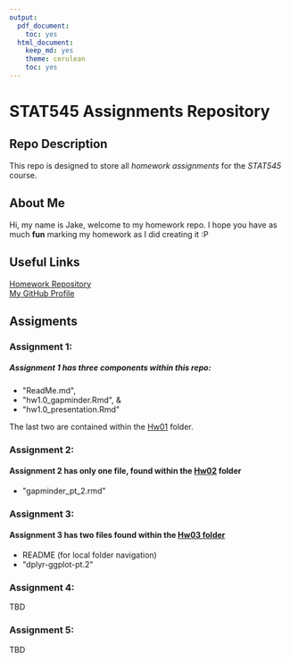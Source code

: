 ```yaml
---
output:
  pdf_document:
    toc: yes
  html_document:
    keep_md: yes
    theme: cerulean
    toc: yes
---
```


# STAT545 Assignments Repository

## Repo Description
This repo is designed to store all *homework assignments* for the *STAT545* course.

## About Me
Hi, my name is Jake, welcome to my homework repo. I hope you have as much **fun** marking my homework as I did creating it :P

## Useful Links
[Homework Repository](https://github.com/STAT545-UBC-hw-2019-20/stat545-hw-jacobgerlofs)  
[My GitHub Profile](https://github.com/jacobgerlofs)  

## Assigments

### Assignment 1:
##### Assignment 1 has three components within this repo:

* "ReadMe.md", 
* "hw1.0_gapminder.Rmd", & 
* "hw1.0_presentation.Rmd"  

The last two are contained within the [Hw01](https://github.com/STAT545-UBC-hw-2019-20/stat545-hw-jacobgerlofs/tree/master/Hw01) folder.

### Assignment 2:

#### Assignment 2 has only one file, found within the [Hw02](https://github.com/STAT545-UBC-hw-2019-20/stat545-hw-jacobgerlofs/tree/master/Hw02) folder

* "gapminder_pt_2.rmd"

### Assignment 3:

#### Assignment 3 has two files found within the [Hw03 folder](https://github.com/STAT545-UBC-hw-2019-20/stat545-hw-jacobgerlofs/tree/master/Hw03)

* README (for local folder navigation)
* "dplyr-ggplot-pt.2"

### Assignment 4:
TBD

### Assignment 5:
TBD
 
 